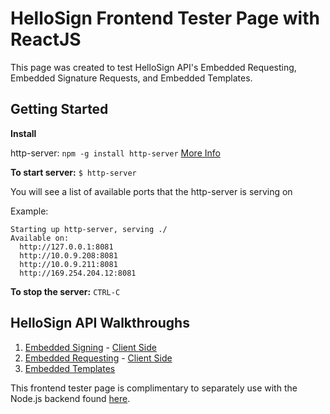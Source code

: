 # HelloSign Frontend Tester Page with ReactJS

This page was created to test HelloSign API's Embedded Requesting, Embedded Signature Requests, and Embedded Templates.

## Getting Started

**Install**

http-server: `npm -g install http-server` [More Info](https://www.npmjs.com/package/http-server)

**To start server:** `$ http-server`

You will see a list of available ports that the http-server is serving on

Example:

```
Starting up http-server, serving ./
Available on:
  http://127.0.0.1:8081
  http://10.0.9.208:8081
  http://10.0.9.211:8081
  http://169.254.204.12:8081
```

**To stop the server:** `CTRL-C`

## HelloSign API Walkthroughs

1. [Embedded Signing](https://app.hellosign.com/api/embeddedSigningWalkthrough) - [Client Side](https://app.hellosign.com/api/embeddedSigningWalkthrough#EmbeddedSigningClientSide)
2. [Embedded Requesting](https://app.hellosign.com/api/embeddedRequestingWalkthrough) - [Client Side](https://app.hellosign.com/api/embeddedRequestingWalkthrough#EmbeddedRequestingClientSide)
3. [Embedded Templates](https://app.hellosign.com/api/embeddedTemplatesWalkthrough)

This frontend tester page is complimentary to separately use with the Node.js backend found [here](https://github.com/latoyazamill/hellosign-console-app).
